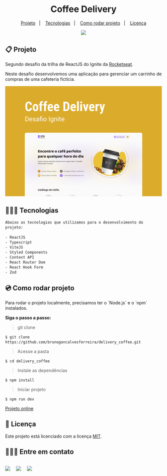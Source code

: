   <h1 align="center">Coffee Delivery</h1>

  <p align="center">
    <a href="#-projeto">Projeto</a>&nbsp;&nbsp;&nbsp;|&nbsp;&nbsp;&nbsp;
    <a href="#-tecnologias">Tecnologias</a>&nbsp;&nbsp;&nbsp;|&nbsp;&nbsp;&nbsp;
    <a href="#-como-rodar-projeto">Como rodar projeto</a>&nbsp;&nbsp;&nbsp;|&nbsp;&nbsp;&nbsp;
    <a href="#-licença">Licença</a>
  </p>

  <p align="center">
    <img src="https://img.shields.io/static/v1?label=license&message=MIT&color=49AA26&labelColor=000000" />
  </p>

 ## 📋 Projeto
  
  <p>
    Segundo desafio da trilha de ReactJS do Ignite da <a href="https://www.rocketseat.com.br/" target="blank_">Rocketseat</a>.
  </p>

  <p>
    Neste desafio desenvolvemos uma aplicação para gerenciar um carrinho de compras de uma cafeteria fictícia.
  </p>

  <img
    src=".github/capa.png">

  ## 👨🏻‍💻 Tecnologias
  
    Abaixo as tecnologias que utilizamos para o desenvolvimento do projeto:

    - ReactJS
    - Typescript
    - ViteJS
    - Styled Components
    - Context API
    - React Router Dom
    - React Hook Form
    - Zod
  </p>

  ## 💿 Como rodar projeto
  
  <p>Para rodar o projeto localmente, precisamos ter o `Node.js` e o `npm` instalados.</p>

  <Strong>Siga o passo a passo:</Strong>

  > git clone
  ```
  $ git clone https://github.com/brunogoncalvesferreira/delivery_coffee.git
  ```

  > Acesse a pasta
  ```
  $ cd delivery_coffee
  ```

  > Instale as dependências
  ```
  $ npm install
  ```

  > Iniciar projeto
  ```
  $ npm run dev
  ```
  <a href="https://delivery-coffee-seven.vercel.app/" target="_blank">Projeto online</a>

  ## 📝 Licença
 
  Este projeto está licenciado com a licença [MIT](https://github.com/brunogoncalvesferreira/coffee_delivery/blob/main/LICENSE).

  <h2>🙋🏻‍♂️ Entre em contato<h2>
  <div style="display: flex;">
    <a href="https://www.linkedin.com/in/bruno-goncalves-ferreira/" target="_blank"><img src="https://img.shields.io/badge/-LinkedIn-%230077B5?style=for-the-badge&logo=linkedin&logoColor=white" style="margin-right: 2vw" target="_blank"></a>
    <a href="mailto:brunogoncalveferreira@outlook.com"><img src="https://img.shields.io/badge/-Outlook-%23333?style=for-the-badge&logo=outlook&logoColor=blue" style="margin-right: 2vw" target="_blank"></a> 
    <a href="https://www.instagram.com/brunogonferreira/" target="_blank"><img src="https://img.shields.io/badge/-Instagram-%23E4405F?style=for-the-badge&logo=instagram&logoColor=white" target="_blank"></a>
  </div>
